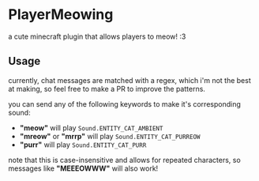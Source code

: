 # PlayerMeowing
a cute minecraft plugin that allows players to meow! :3

## Usage
currently, chat messages are matched with a regex, which i'm not the best at making, so feel free to make a PR to improve the patterns.

you can send any of the following keywords to make it's corresponding sound:
- **"meow"** will play `Sound.ENTITY_CAT_AMBIENT`
- **"mreow"** or **"mrrp"** will play `Sound.ENTITY_CAT_PURREOW`
- **"purr"** will play `Sound.ENTITY_CAT_PURR`

note that this is case-insensitive and allows for repeated characters, so messages like **"MEEEOWWW"** will also work!
